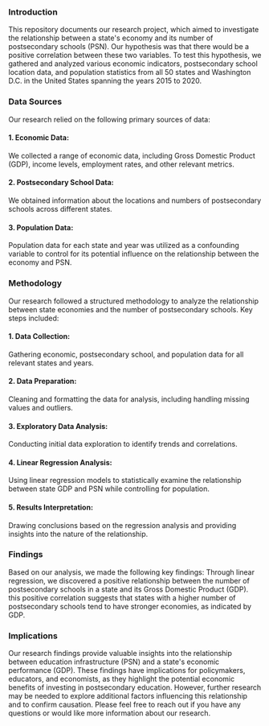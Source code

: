 ### Introduction
This repository documents our research project, which aimed to investigate the relationship between a state's economy and its number of postsecondary schools (PSN). Our hypothesis was that there would be a positive correlation between these two variables. To test this hypothesis, we gathered and analyzed various economic indicators, postsecondary school location data, and population statistics from all 50 states and Washington D.C. in the United States spanning the years 2015 to 2020.

### Data Sources
Our research relied on the following primary sources of data:

#### 1. Economic Data: 
We collected a range of economic data, including Gross Domestic Product (GDP), income levels, employment rates, and other relevant metrics.
#### 2. Postsecondary School Data: 
We obtained information about the locations and numbers of postsecondary schools across different states.
#### 3. Population Data: 
Population data for each state and year was utilized as a confounding variable to control for its potential influence on the relationship between the economy and PSN.
### Methodology
Our research followed a structured methodology to analyze the relationship between state economies and the number of postsecondary schools. Key steps included:
#### 1. Data Collection: 
Gathering economic, postsecondary school, and population data for all relevant states and years.
#### 2. Data Preparation: 
Cleaning and formatting the data for analysis, including handling missing values and outliers.
#### 3. Exploratory Data Analysis: 
Conducting initial data exploration to identify trends and correlations.
#### 4. Linear Regression Analysis: 
Using linear regression models to statistically examine the relationship between state GDP and PSN while controlling for population.
#### 5. Results Interpretation: 
Drawing conclusions based on the regression analysis and providing insights into the nature of the relationship.
### Findings
Based on our analysis, we made the following key findings:
Through linear regression, we discovered a positive relationship between the number of postsecondary schools in a state and its Gross Domestic Product (GDP).
this positive correlation suggests that states with a higher number of postsecondary schools tend to have stronger economies, as indicated by GDP.
### Implications
Our research findings provide valuable insights into the relationship between education infrastructure (PSN) and a state's economic performance (GDP). These findings have implications for policymakers, educators, and economists, as they highlight the potential economic benefits of investing in postsecondary education. However, further research may be needed to explore additional factors influencing this relationship and to confirm causation.
Please feel free to reach out if you have any questions or would like more information about our research.
